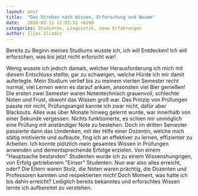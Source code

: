 ```yaml
---
layout: post
title:  "Das Streben nach Wissen, Erforschung und Neuem"
date:   2020-02-11 12:03:52 +0100
categories: Studieren, Linguistik, neue Erfahrungen
author: Ilias Iliadis
---
```

Bereits zu Beginn meines Studiums wusste ich, ich will Entdecken! Ich will erforschen, was bis jetzt nicht erforscht war!

Wenig wusste ich jedoch damals, welcher Herausforderung ich mich mit diesem Entschluss stellte, gar zu schweigen, welche Hürde ich mir damit auferlegte. 
Mein Studium verlief bis zu meinem vierten Semester recht normal, viel Lernen wenn es darauf ankam, ansonsten viel Bier genießen! 
Die ersten zwei Semester waren Notentechnisch grauenvoll, schlechte Noten und Frust, obwohl das Wissen groß war. 
Das Prinzip von Prüfungen passte mir nicht, Prüfungsangst kannte ich zwar nicht, dafür aber Blackouts. 
Alles was über Monate hinweg gelernt wurde, war innerhalb von einer Sekunde vergessen. Nichts funktionierte, es schien mir unmöglich eine Prüfung mit anständiger Note zu bestehen. 
Doch im dritten Semester passierte dann das Umdenken, mit der Hilfe einer Dozentin, welche mich stätig motivierte und aufbaute, fing ich an effektiver zu lernen, effizienter zu Arbeiten. Ich konnte plötzlich mein gesamtes Wissen in Prüfungen anwenden und dementsprechende Erfolge erzielen. Von einem "Hauptsache bestanden" Studenten wurde ich zu einem Wissenshungrigen, von Erfolg getriebenem "Einser" Studenten. 
Nun war also alles erreicht, oder? 
Die Eltern waren Stolz, die Noten waren prächtig, die Dozenten und Professoren kannten und respektierten mich! 
Doch Moment, was hatte ich bis dahin erreicht? Lediglich bereits bekanntes und erforschtes Wissen lernte ich aufbereitet zu verstehen.
 
